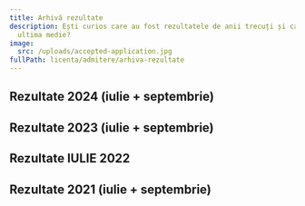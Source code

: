 ```yaml
---
title: Arhivă rezultate
description: Ești curios care au fost rezultatele de anii trecuți și care a fost
  ultima medie?
image:
  src: /uploads/accepted-application.jpg
fullPath: licenta/admitere/arhiva-rezultate
---
```

<Block color="gray">

## Rezultate 2024 (iulie + septembrie)

<Attachment label="Rezultatele finale, dar și pe runde ale admiterii din iulie-septembrie 2023 - specializarea INFO" internal="licenta/admitere/arhiva-rezultate/rezultate-admitere-sectiunea-12l-iulie-2024"></Attachment>

<Attachment label="Rezultatele finale și pe runde ale admiterii din iulie 2024 - 6L - CTI, CTI-en și IS" internal="licenta/admitere/arhiva-rezultate/rezultate-admitere-sectiunea-6l-iulie-2024"></Attachment>

## Rezultate 2023 (iulie + septembrie)

<Attachment label="Rezultatele finale, dar și pe runde ale admiterii din iulie-septembrie 2023 - specializarea INFO" internal="licenta/admitere/arhiva-rezultate/rezultate-admitere-sectiunea-10l-si-12l-iulie-2023"></Attachment>

<Attachment label="Rezultatele finale și pe runde ale admiterii din iulie 2023 - 6L - CTI, CTI-en și IS" internal="licenta/admitere/arhiva-rezultate/rezultate-admitere-sectiunea-6l-iulie-2023"></Attachment>

## Rezultate IULIE 2022

<Attachment label="Rezultatele finale, dar și pe runde ale admiterii din iulie 2022 - specializarea INFO" internal="licenta/admitere/arhiva-rezultate/rezultate-admitere-informatica-2022"></Attachment>

<Attachment label="Rezultatele finale și pe runde ale admiterii din iulie 2022 - 6L - CTI, CTI-en și IS" internal="licenta/admitere/arhiva-rezultate/rezultate-admitere-2022"></Attachment>

## Rezultate 2021 (iulie + septembrie)

<Attachment label="Click aici pentru a afla ultimele medii de la admiterea din iulie 2021!" internal="licenta/admitere/arhiva-rezultate/rezultate"></Attachment>

<Attachment label="Admiterea din toamna lui 2021 s-a realizat doar pentru a ocupa locurile libere de la informatică, iar mediile cu care s-a intrat sunt aici." internal="licenta/admitere/arhiva-rezultate/rezultate-finale"></Attachment>

</Block>